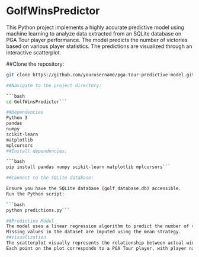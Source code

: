 ﻿# GolfWinsPredictor
This Python project implements a highly accurate predictive model using machine learning to analyze data extracted from an SQLite database on PGA Tour player performance. The model predicts the number of victories based on various player statistics. The predictions are visualized through an interactive scatterplot.

##Clone the repository:

```bash
git clone https://github.com/yourusername/pga-tour-predictive-model.git```

##Navigate to the project directory:

```bash
cd GolfWinsPredictor```

##Dependencies
Python 3
pandas
numpy
scikit-learn
matplotlib
mplcursors
##Install dependencies:

```bash
pip install pandas numpy scikit-learn matplotlib mplcursors```

##Connect to the SQLite database:

Ensure you have the SQLite database (golf_database.db) accessible.
Run the Python script:

```bash
python predictions.py```

##Predictive Model
The model uses a linear regression algorithm to predict the number of victories based on various player statistics.
Missing values in the dataset are imputed using the mean strategy.
##Visualization
The scatterplot visually represents the relationship between actual wins and predicted wins.
Each point on the plot corresponds to a PGA Tour player, with player names annotated for clarity.
